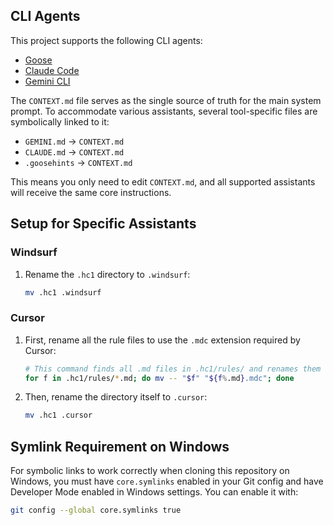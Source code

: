 ## CLI Agents

This project supports the following CLI agents:

- [Goose](https://block.github.io/goose/)
- [Claude Code](https://docs.anthropic.com/en/docs/agents-and-tools/claude-code/overview)
- [Gemini CLI](https://github.com/google-gemini/gemini-cli)


The `CONTEXT.md` file serves as the single source of truth for the main system prompt. To accommodate various assistants, several tool-specific files are symbolically linked to it:

- `GEMINI.md` -> `CONTEXT.md`
- `CLAUDE.md` -> `CONTEXT.md`
- `.goosehints` -> `CONTEXT.md`

This means you only need to edit `CONTEXT.md`, and all supported assistants will receive the same core instructions.

## Setup for Specific Assistants

### Windsurf

1.  Rename the `.hc1` directory to `.windsurf`:
    ```bash
    mv .hc1 .windsurf
    ```

### Cursor

1.  First, rename all the rule files to use the `.mdc` extension required by Cursor:
    ```bash
    # This command finds all .md files in .hc1/rules/ and renames them to .mdc
    for f in .hc1/rules/*.md; do mv -- "$f" "${f%.md}.mdc"; done
    ```
2.  Then, rename the directory itself to `.cursor`:
    ```bash
    mv .hc1 .cursor
    ```

## Symlink Requirement on Windows

For symbolic links to work correctly when cloning this repository on Windows, you must have `core.symlinks` enabled in your Git config and have Developer Mode enabled in Windows settings. You can enable it with:

```bash
git config --global core.symlinks true
```
